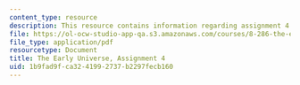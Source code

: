 ```yaml
---
content_type: resource
description: This resource contains information regarding assignment 4.
file: https://ol-ocw-studio-app-qa.s3.amazonaws.com/courses/8-286-the-early-universe-fall-2013/1b9fad9fca3241992737b2297fecb160_MIT8_286F13_ps4.pdf
file_type: application/pdf
resourcetype: Document
title: The Early Universe, Assignment 4
uid: 1b9fad9f-ca32-4199-2737-b2297fecb160
---
```

